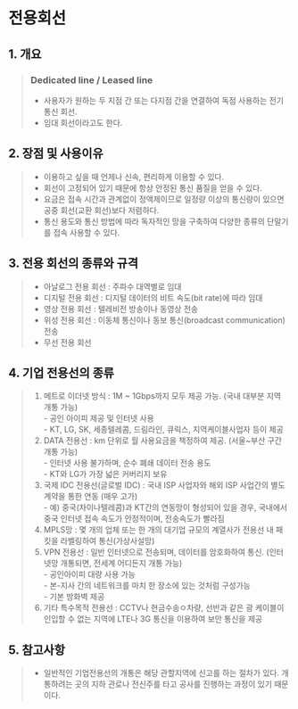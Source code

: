 # 전용회선

## 1. 개요
> ### **Dedicated line / Leased line**
> - 사용자가 원하는 두 지점 간 또는 다지점 간을 연결하여 독점 사용하는 전기 통신 회선.<br>
> - 임대 회선이라고도 한다.<br>

## 2. 장점 및 사용이유
> - 이용하고 싶을 때 언제나 신속, 편리하게 이용할 수 있다.<br>
> - 회선이 고정되어 있기 때문에 항상 안정된 통신 품질을 얻을 수 있다.<br> 
> - 요금은 접속 시간과 관계없이 정액제이므로 일정량 이상의 통신량이 있으면 공중 회선(교환 회선)보다 저렴하다.<br> 
> - 통신 용도와 통신 방법에 따라 독자적인 망을 구축하여 다양한 종류의 단말기를 접속 사용할 수 있다.<br>

## 3. 전용 회선의 종류와 규격
> - 아날로그 전용 회선 : 주파수 대역별로 임대<br>
> - 디지털 전용 회선 : 디지털 데이터의 비트 속도(bit rate)에 따라 임대<br>
> - 영상 전용 회선 : 텔레비전 방송이나 동영상 전송<br>
> - 위성 전용 회선 : 이동체 통신이나 동보 통신(broadcast communication) 전송<br>
> - 무선 전용 회선<br>

## 4. 기업 전용선의 종류
> 1. 메트로 이더넷 방식 : 1M ~ 1Gbps까지 모두 제공 가능. (국내 대부분 지역 개통 가능)<br>
    - 공인 아이피 제공 및 인터넷 사용<br>
    - KT, LG, SK, 세종텔레콤, 드림라인, 큐릭스, 지역케이블사업자 등이 제공<br>
> 2. DATA 전용선 : km 단위로 월 사용요금을 책정하여 제공. (서울~부산 구간 개통 가능)<br>
    - 인터넷 사용 불가하며, 순수 폐쇄 데이터 전송 용도<br>
    - KT와 LG가 가장 넓은 커버리지 보유<br>
> 3. 국제 IDC 전용선(글로벌 IDC) : 국내 ISP 사업자와 해외 ISP 사업간의 별도 계약을 통한 연동 (매우 고가)<br>
    - 예) 중국(차이나텔레콤)과 KT간의 연동망이 형성되어 있을 경우, 국내에서 중국 인터넷 접속 속도가 안정적이며, 전송속도가 빨라짐<br>
> 4. MPLS망 : 몇 개의 업체 또는 한 개의 대기업 규모의 계열사가 전용선 내 패킷을 라벨링하여 통신(가상사설망)<br>
> 5. VPN 전용선 : 일반 인터넷으로 전송되며, 데이터를 암호화하여 통신. (인터넷망 개통되면, 전세계 어디든지 개통 가능)<br>
    - 공인아이피 대량 사용 가능<br>
    - 본-지사 간의 네트워크를 마치 한 장소에 있는 것처럼 구성가능<br>
    - 기본 방화벽 제공<br>
> 6. 기타 특수목적 전용선 : CCTV나 현금수송ㅇ차량, 선반과 같은 광 케이블이 인입할 수 없는 지역에 LTE나 3G 통신을 이용하여 보안 통신을 제공<br>

## 5. 참고사항
> - 일반적인 기업전용선의 개통은 해당 관할지역에 신고를 하는 절차가 있다. 개통하려는 곳의 지하 관로나 전신주를 타고 공사를 진행하는 과정이 있기 때문이다.<br>